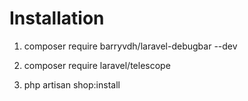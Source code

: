 # Installation
1. composer require barryvdh/laravel-debugbar --dev
2. composer require laravel/telescope

3. php artisan shop:install


